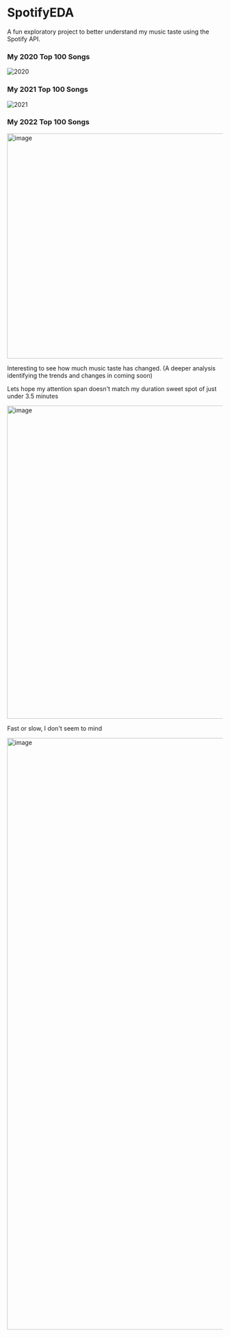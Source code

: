 # SpotifyEDA
A fun exploratory project to better understand my music taste using the Spotify API. 

### My 2020 Top 100 Songs
![2020](https://user-images.githubusercontent.com/54554532/203551786-aa025d7b-3859-41d2-b535-c224bd83c42d.png)

### My 2021 Top 100 Songs
![2021](https://user-images.githubusercontent.com/54554532/203551823-d8ba6d85-828a-4e0a-af27-3750fdc416ee.png)

### My 2022 Top 100 Songs
<img width="525" alt="image" src="https://user-images.githubusercontent.com/54554532/205261948-8faa0855-eff6-4564-9729-602b5ebdcc89.png">

Interesting to see how much music taste has changed.
(A deeper analysis identifying the trends and changes in coming soon)


Lets hope my attention span doesn't match my duration sweet spot of just under 3.5 minutes

<img width="730" alt="image" src="https://user-images.githubusercontent.com/54554532/204294155-684d60f2-8f6f-44fb-9f34-1e00797cd861.png">


Fast or slow, I don't seem to mind

<img width="1380" alt="image" src="https://user-images.githubusercontent.com/54554532/204294542-c403cfe4-4f9a-4086-bb92-0ac43bda6655.png">
